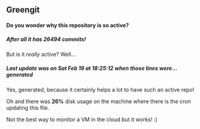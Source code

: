 ## Greengit

#### Do you wonder why this repository is so active?

##### After all it has 26494 commits!

But is it *really* active? Well...

##### Last update was on Sat Feb 19 at 18:25:12 when those lines were... generated

Yes, generated, because it certainly helps a lot to have such an active repo!

Oh and there was **26%** disk usage on the machine
where there is the cron updating this file.

Not the best way to monitor a VM in the cloud but it works! :)
